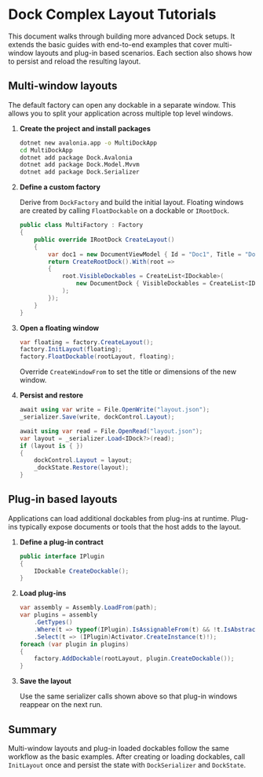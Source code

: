 # Dock Complex Layout Tutorials

This document walks through building more advanced Dock setups. It extends the basic guides with end-to-end examples that cover multi-window layouts and plug-in based scenarios. Each section also shows how to persist and reload the resulting layout.

## Multi-window layouts

The default factory can open any dockable in a separate window. This allows you to split your application across multiple top level windows.

1. **Create the project and install packages**

   ```bash
   dotnet new avalonia.app -o MultiDockApp
   cd MultiDockApp
   dotnet add package Dock.Avalonia
   dotnet add package Dock.Model.Mvvm
   dotnet add package Dock.Serializer
   ```

2. **Define a custom factory**

   Derive from `DockFactory` and build the initial layout. Floating windows are created by calling `FloatDockable` on a dockable or `IRootDock`.

   ```csharp
   public class MultiFactory : Factory
   {
       public override IRootDock CreateLayout()
       {
           var doc1 = new DocumentViewModel { Id = "Doc1", Title = "Document" };
           return CreateRootDock().With(root =>
           {
               root.VisibleDockables = CreateList<IDockable>(
                   new DocumentDock { VisibleDockables = CreateList<IDockable>(doc1), ActiveDockable = doc1 }
               );
           });
       }
   }
   ```

3. **Open a floating window**

   ```csharp
   var floating = factory.CreateLayout();
   factory.InitLayout(floating);
   factory.FloatDockable(rootLayout, floating);
   ```

   Override `CreateWindowFrom` to set the title or dimensions of the new window.

4. **Persist and restore**

   ```csharp
   await using var write = File.OpenWrite("layout.json");
   _serializer.Save(write, dockControl.Layout);
   
   await using var read = File.OpenRead("layout.json");
   var layout = _serializer.Load<IDock?>(read);
   if (layout is { })
   {
       dockControl.Layout = layout;
       _dockState.Restore(layout);
   }
   ```

## Plug-in based layouts

Applications can load additional dockables from plug-ins at runtime. Plug-ins typically expose documents or tools that the host adds to the layout.

1. **Define a plug-in contract**

   ```csharp
   public interface IPlugin
   {
       IDockable CreateDockable();
   }
   ```

2. **Load plug-ins**

   ```csharp
   var assembly = Assembly.LoadFrom(path);
   var plugins = assembly
       .GetTypes()
       .Where(t => typeof(IPlugin).IsAssignableFrom(t) && !t.IsAbstract)
       .Select(t => (IPlugin)Activator.CreateInstance(t)!);
   foreach (var plugin in plugins)
   {
       factory.AddDockable(rootLayout, plugin.CreateDockable());
   }
   ```

3. **Save the layout**

   Use the same serializer calls shown above so that plug-in windows reappear on the next run.

## Summary

Multi-window layouts and plug-in loaded dockables follow the same workflow as the basic examples. After creating or loading dockables, call `InitLayout` once and persist the state with `DockSerializer` and `DockState`.

